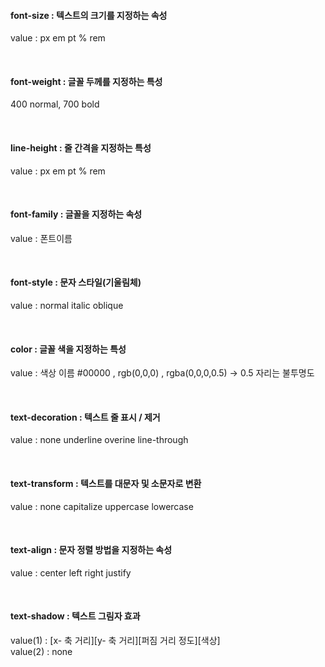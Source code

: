 #### font-size : 텍스트의 크기를 지정하는 속성
value : px em pt % rem

<br/>

#### font-weight : 글꼴 두께를 지정하는 특성
400 normal, 700 bold

<br/>

#### line-height : 줄 간격을 지정하는 특성
value : px em pt % rem

<br />

#### font-family : 글꼴을 지정하는 속성
value : 폰트이름

<br />

#### font-style : 문자 스타일(기울림체)
value : normal italic oblique

<br />

#### color : 글꼴 색을 지정하는 특성
value : 색상 이름 #00000 , rgb(0,0,0) , rgba(0,0,0,0.5) → 0.5 자리는 불투명도

<br />

#### text-decoration : 텍스트 줄 표시 / 제거
value : none underline overine line-through

<br />

#### text-transform : 텍스트를 대문자 및 소문자로 변환
value : none capitalize uppercase lowercase

<br />

#### text-align : 문자 정렬 방법을 지정하는 속성
value : center left right justify

<br />

#### text-shadow : 텍스트 그림자 효과
value(1) : [x- 축 거리][y- 축 거리][퍼짐 거리 정도][색상]
<br/>
value(2) : none
